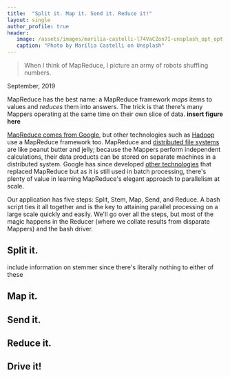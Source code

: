```yaml
---
title:  "Split it. Map it. Send it. Reduce it!"
layout: single
author_profile: true
header:
   image: /assets/images/marilia-castelli-l74VaCZon7I-unsplash_opt_opt.jpg
   caption: "Photo by Marília Castelli on Unsplash"
---
```


>When I think of MapReduce, I picture an army of robots shuffling numbers.

September, 2019

MapReduce has the best name: a MapReduce framework *maps* items to values and *reduces* them into answers. The trick is that there's many Mappers operating at the same time on their own slice of data. **insert figure here**

[MapReduce comes from Google](https://ai.google/research/pubs/pub62), but other technologies such as [Hadoop](https://www.tutorialspoint.com/hadoop/hadoop_mapreduce.htm) use a MapReduce framework too. MapReduce and [distributed file systems](https://kkunapuli.github.io/_pages/dfs/distributed_system/) are like peanut butter and jelly; because the Mappers perform independent calculations, their data products can be stored on separate machines in a distributed system. Google has since developed [other technologies](https://ai.google/research/pubs/pub41378) that replaced MapReduce but as it is still used in batch processing, there's plenty of value in learning MapReduce's elegant approach to parallelism at scale.

Our application has five steps: Split, Stem, Map, Send, and Reduce. A bash script ties it all together and is the key to attaining parallel processing on a large scale quickly and easily. We'll go over all the steps, but most of the magic happens in the Reducer (where we collate results from disparate Mappers) and the bash driver.

## Split it.
include information on stemmer since there's literally nothing to either of these

## Map it.

## Send it.

## Reduce it.

## Drive it!
